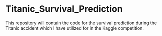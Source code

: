 # Titanic_Survival_Prediction
This repository will contain the code for the survival prediction during the Titanic accident which I have utilized for in the Kaggle competition.
